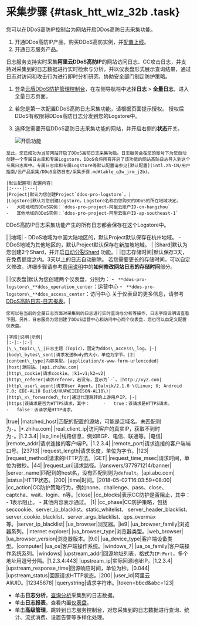# 采集步骤 {#task_htt_wlz_32b .task}

您可以在DDoS高防IP控制台为网站开启DDos高防日志采集功能。

1.  开通DDos高防IP产品，购买DDoS高防实例，并[配置上线](https://www.alibabacloud.com/help/doc-detail/35216.html)。
2.  开通日志服务产品。

日志服务支持实时采集**阿里云DDoS高防IP**的网站访问日志、CC攻击日志，并支持对采集到的日志数据进行实时检索与分析，并以仪表盘形式展示查询结果，通过日志对访问和攻击行为进行即时分析研究、协助安全部门制定防护策略。

1.   登录[云盾DDoS防护管理控制台](https://yundun.console.aliyun.com/?p=ddospro)，在左侧导航栏中选择**日志** \> **全量日志**，进入全量日志页面。 
2.   若您是第一次配置DDoS高防日志采集功能，请根据页面提示授权。 授权后DDoS有权限将DDos高防日志分发到您的Logstore中。
3.   选择您需要开启DDoS高防日志采集功能的网站，并开启右侧的**状态**开关。 

     ![](images/6786_zh-CN.jpg "开启功能") 

    至此，您已成功为当前网站开启了DDoS高防日志采集功能。日志服务会在您的账号下为您自动创建一个专属日志库和专属Logstore，DDoS会将所有开启了该功能的网站高防日志导入到这个专属日志库中。专属日志库和专属Logstore等默认配置请参见[默认配置](intl.zh-CN/用户指南/云产品采集/DDoS高防日志/采集步骤.md#table_q3w_jrm_j2b)。

    |默认配置项|配置内容|
    |:----|:---|
    |Project|默认为您创建Project`ddos-pro-logstore`。|
    |Logstore|默认为您创建Logstore。Logstore名称由您购买的DDoS的所在地域决定。     -   大陆地域的DDoS实例：`ddos-pro-project-阿里云账户ID-cn-hangzhou` 
    -   其他地域的DDoS实例：`ddos-pro-project-阿里云账户ID-ap-southeast-1` 
 DDoS高防IP日志采集功能产生的所有日志都会保存在这个Logstore中。

 |
    |地域|     -   DDoS地域为中国大陆地区的，默认Project默认保存在杭州地域。
    -   DDoS地域为其他地区的，默认Project默认保存在新加坡地域。
 |
    |Shard|默认为您创建2个Shard，并开启[自动分裂Shard](intl.zh-CN/用户指南/准备工作/操作Shard.md) 功能。|
    |日志存储时间|默认保存3天，在免费额度之内。3天以上的日志自动删除。 若您需要更长的存储时间，可以自定义修改。详细步骤请参考[费用说明](intl.zh-CN/用户指南/云产品采集/DDoS高防日志/费用说明.md)中的**如何修改网站日志的存储时间**部分。

 |
    |仪表盘|默认为您创建两个仪表盘，分别为：     -    ` **ddos-pro-logstore\_**ddos_operation_center`：运营中心
    -    ` **ddos-pro-logstore\_**ddos_access_center`：访问中心
 关于仪表盘的更多信息，请参考[DDoS高防日志-日志报表](intl.zh-CN/用户指南/云产品采集/DDoS高防日志/日志报表.md)。|

    您可以在当前的全量日志页面对采集到的日志进行实时查询与分析等操作，日志字段说明请查看下图。另外，日志服务为您创建了DDoS运营中心和访问中心两个仪表盘，您也可以自定义配置仪表盘。

    |字段|说明|示例|
    |:-|:-|:-|
    |\_\_topic\_\_|日志主题（Topic），固定为ddos\_access\_log。|-|
    |body\_bytes\_sent|请求发送Body的大小，单位为字节。|2|
    |content\_type|内容类型。|application/x-www-form-urlencoded|
    |host|源网站。|api.zhihu.com|
    |http\_cookie|请求cookie。|k1=v1;k2=v2|
    |http\_referer|请求referer，若没有，显示为`-`。|http://xyz.com|
    |http\_user\_agent|请求User Agent。|Dalvik/2.1.0 \(Linux; U; Android 7.0; EDI-AL10 Build/HUAWEIEDISON-AL10\)|
    |http\_x\_forwarded\_for|通过代理跳转的上游用户IP。|-|
    |https|该请求是否为HTTPS请求，其中：     -   true：该请求是HTTPS请求。
    -   false：该请求是HTTP请求。
 |true|
    |matched\_host|匹配的配置的源站，可能是泛域名。未匹配则为`-`。|\*.zhihu.com|
    |real\_client\_ip|访问客户的真实IP，获取不到时为`-`。|1.2.3.4|
    |isp\_line|线路信息，例如BGP、电信、联通等。|电信|
    |remote\_addr|请求连接的客户端IP。|1.2.3.4|
    |remote\_port|请求连接的客户端端口号。|23713|
    |request\_length|请求长度，单位为字节。|123|
    |request\_method|请求的HTTP方法。|GET|
    |request\_time\_msec|请求时间，单位为微秒。|44|
    |request\_uri|请求路径。|/answers/377971214/banner|
    |server\_name|匹配到的host名，没有匹配到则为`default`。|api.abc.com|
    |status|HTTP状态。|200|
    |time|时间。|2018-05-02T16:03:59+08:00|
    |cc\_action|CC防护策略行为，例如none、challenge、pass、close、captcha、wait、login、n等。|close|
    |cc\_blocks|表示CC防护是否阻止，其中：     -   1表示阻止。
    -   其他内容表示通过。
 |1|
    |cc\_phase|CC防护策略，包括seccookie、server\_ip\_blacklist、static\_whitelist、 server\_header\_blacklist、server\_cookie\_blacklist、server\_args\_blacklist、qps\_overmax等。|server\_ip\_blacklist|
    |ua\_browser|浏览器。|ie9|
    |ua\_browser\_family|浏览器系列。|internet explorer|
    |ua\_browser\_type|浏览器类型。|web\_browser|
    |ua\_browser\_version|浏览器版本。|9.0|
    |ua\_device\_type|客户端设备类型。|computer|
    |ua\_os|客户端操作系统。|windows\_7|
    |ua\_os\_family|客户端操作系统系列。|windows|
    |upstream\_addr|回源地址列表，格式为`IP:Port`，多个地址用逗号分隔。|1.2.3.4:443|
    |upstream\_ip|实际回源地址IP。|1.2.3.4|
    |upstream\_response\_time|回源响应时间，单位为秒。|0.044|
    |upstream\_status|回源请求HTTP状态。|200|
    |user\_id|阿里云AliUID。|12345678|
    |querystring|请求字符串。|token=bbcd&abc=123|


-   单击**日志分析**，[查询分析](intl.zh-CN/用户指南/云产品采集/DDoS高防日志/日志分析.md)采集到的日志数据。
-   单击**日志报表**，查看内置[仪表盘](intl.zh-CN/用户指南/云产品采集/DDoS高防日志/日志报表.md)。
-   单击**高级管理**，跳转到日志服务控制台，对您采集到的日志数据进行查询、统计、流式消费、设置告警等多样化处理。

